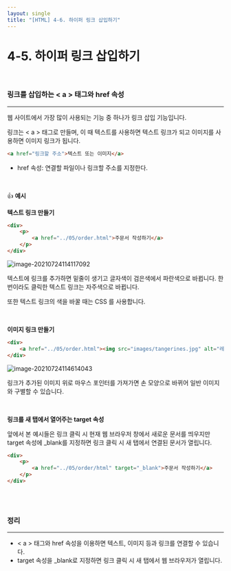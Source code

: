 ```yaml
---
layout: single
title: "[HTML] 4-6. 하이퍼 링크 삽입하기"
---
```


# 4-5. 하이퍼 링크 삽입하기

<br>

### 링크를 삽입하는 < a > 태그와 href 속성

---

웹 사이트에서 가장 많이 사용되는 기능 중 하나가 링크 삽입 기능입니다. 

링크는 < a > 태그로 만들며, 이 때 텍스트를 사용하면 텍스트 링크가 되고 이미지를 사용하면 이미지 링크가 됩니다. 

```html
<a href="링크할 주소">텍스트 또는 이미지</a>
```

* href 속성: 연결할 파일이나 링크할 주소를 지정한다. 

<br>

👍 **예시**

**텍스트 링크 만들기**

```html
<div>
    <p>
        <a href="../05/order.html">주문서 작성하기</a>
    </p>
</div>
```

![image-20210724114117092](https://user-images.githubusercontent.com/70505378/126855498-02c66eb7-f53e-4554-955d-8e883224f296.png)

텍스트에 링크를 추가하면 밑줄이 생기고 글자색이 검은색에서 파란색으로 바뀝니다. 한 번이라도 클릭한 텍스트 링크는 자주색으로 바뀝니다. 

또한 텍스트 링크의 색을 바꿀 때는 CSS 를 사용합니다.  

<br>

**이미지 링크 만들기**

```html
<div>
    <a href="../05/order.html"><img src="images/tangerines.jpg" alt="레드향"></a>
</div>
```

![image-20210724114614043](https://user-images.githubusercontent.com/70505378/126855501-8111bcbb-a93e-4897-8e01-970bee7dcdbb.png)

링크가 추가된 이미지 위로 마우스 포인터를 가져가면 손 모양으로 바뀌어 일반 이미지와 구별할 수 있습니다. 

<br>

**링크를 새 탭에서 열어주는 target 속성**

앞에서 본 예시들은 링크 클릭 시 현재 웹 브라우저 창에서 새로운 문서를 띄우지만 target 속성에 _blank를 지정하면 링크 클릭 시 새 탭에서 연결된 문서가 열립니다. 

```html
<div>
    <p>
        <a href="../05/order/html" target="_blank">주문서 작성하기</a>
    </p>
</div>
```

<br>

<br>

### 정리

---

* < a > 태그와 href 속성을 이용하면 텍스트, 이미지 등과 링크를 연결할 수 있습니다. 
* target 속성을  _blank로 지정하면 링크 클릭 시 새 탭에서 웹 브라우저가 열립니다.  